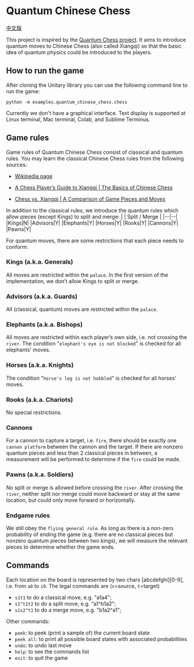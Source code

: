 Quantum Chinese Chess
================
[中文版](https://github.com/madcpf/unitary/blob/read2/examples/quantum_chinese_chess/README_ZH.md)

This project is inspired by the [Quantum Chess project](https://quantumai.google/cirq/experiments/unitary/quantum_chess/concepts). It aims to introduce quantum moves to Chinese Chess (also called Xiangqi) so that the basic idea of quantum physics could be introduced to the players.

## How to run the game

After cloning the Unitary library you can use the following command line to run the game:
  
```
python -m examples.quantum_chinese_chess.chess
```

Currently we don't have a graphical interface. Text display is supported at Linux terminal, Mac terminal, Colab, and Sublime Terminus.

## Game rules
Game rules of Quantum Chinese Chess consist of classical and quantum rules. You may learn the classical Chinese Chess rules from the following sources:
  - [Wikipedia page](https://en.wikipedia.org/wiki/Xiangqi)
  
  - [A Chess Player’s Guide to Xiangqi | The Basics of Chinese Chess](https://www.youtube.com/watch?v=vklqOLf6mtU)
  
  - [Chess vs. Xiangqi | A Comparison of Game Pieces and Moves](https://www.youtube.com/watch?v=kptxJgEEF5A)

In addition to the classical rules, we introduce the quantum rules which allow pieces (except Kings) to split and merge:
| | Split / Merge | 
|--|--|
|Kings|N|
|Advisors|Y|
|Elephants|Y|
|Horses|Y|
|Rooks|Y|
|Cannons|Y|
|Pawns|Y|

For quantum moves, there are some restrictions that each piece needs to conform:
### Kings (a.k.a. Generals)
All moves are restricted within the `palace`. In the first version of the implementation, we don’t allow Kings to split or merge.

### Advisors (a.k.a. Guards)
All (classical, quantum) moves are restricted within the `palace`.

### Elephants (a.k.a. Bishops)
All moves are restricted within each player’s own side, i.e. not crossing the `river`. The condition "`elephant's eye is not blocked`" is checked for all elephants' moves.

### Horses (a.k.a. Knights) 
The condition "`horse's leg is not hobbled`" is checked for all horses' moves.

### Rooks (a.k.a. Chariots) 
No special restrictions.

### Cannons
For a cannon to capture a target, i.e. `fire`, there should be exactly one `cannon platform` between the cannon and the target. If there are nonzero quantum pieces and less than 2 classical pieces in between, a measurement will be performed to determine if the `fire` could be made.

### Pawns (a.k.a. Soldiers) 
No split or merge is allowed before crossing the `river`. After crossing the `river`, neither split nor merge could move backward or stay at the same location, but could only move forward or horizontally.

### Endgame rules
We still obey the `flying general rule`. As long as there is a non-zero probability of ending the game (e.g. there are no classical pieces but nonzero quantum pieces between two kings), we will measure the relevant pieces to determine whether the game ends.

## Commands
Each location on the board is represented by two chars [abcdefghi][0-9], i.e. from `a0` to `i9`. The legal commands are (`s`=source, `t`=target)
- `s1t1` to do a classical move, e.g. "a1a4"; 
- `s1^t1t2` to do a split move, e.g. "a1^b1a2";
- `s1s2^t1` to do a merge move, e.g. "b1a2^a1";

Other commands:

- `peek`: to peek (print a sample of) the current board state
- `peek all`: to print all possible board states with associated probabilities
- `undo`: to undo last move
- `help`: to see the commands list
- `exit`: to quit the game
